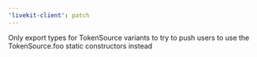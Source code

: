 ```yaml
---
'livekit-client': patch
---
```


Only export types for TokenSource variants to try to push users to use the TokenSource.foo static constructors instead
